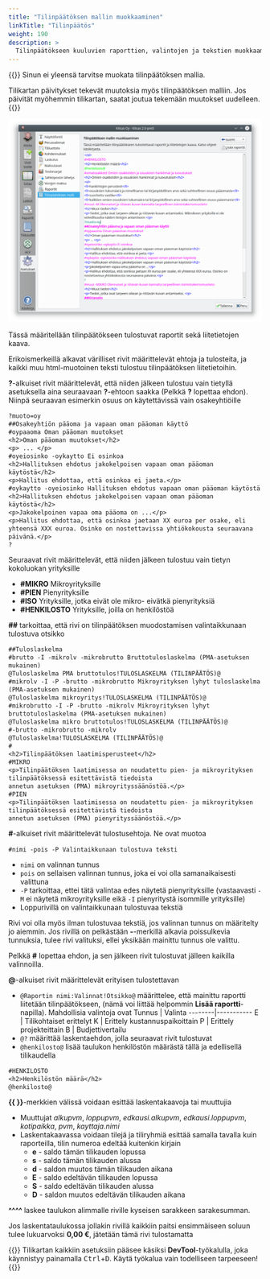 ```yaml
---
title: "Tilinpäätöksen mallin muokkaaminen"
linkTitle: "Tilinpäätös"
weight: 190
description: >
  Tilinpäätökseen kuuluvien raporttien, valintojen ja tekstien muokkaaminen
---
```


{{<alert title="Edistynyt toiminto" color="warning">}}
Sinun ei yleensä tarvitse muokata tilinpäätöksen mallia.

Tilikartan päivitykset tekevät muutoksia myös tilinpäätöksen malliin. Jos päivität myöhemmin tilikartan, saatat joutua tekemään muutokset uudelleen.
{{</alert>}}

![](/img/fi/asetukset/malli.png)

Tässä määritellään tilinpäätökseen tulostuvat raportit sekä liitetietojen kaava.

Erikoismerkeillä alkavat värilliset rivit määrittelevät ehtoja ja tulosteita, ja kaikki muu html-muotoinen teksti tulostuu tilinpäätöksen liitetietoihin.

**?**-alkuiset rivit määrittelevät, että niiden jälkeen tulostuu vain tietyllä asetuksella aina seuraavaan **?**-ehtoon saakka (Pelkkä **?** lopettaa ehdon). Niinpä seuraavan esimerkin osuus on käytettävissä vain osakeyhtiöille

```
?muoto=oy
##Osakeyhtiön pääoma ja vapaan oman pääoman käyttö
#oypaaoma Oman pääoman muutokset
<h2>Oman pääoman muutokset</h2>
<p> ... </p>
#oyeiosinko -oykaytto Ei osinkoa
<h2>Hallituksen ehdotus jakokelpoisen vapaan oman pääoman käytöstä</h2>
<p>Hallitus ehdottaa, että osinkoa ei jaeta.</p>
#oykaytto -oyeiosinko Hallituksen ehdotus vapaan oman pääoman käytöstä
<h2>Hallituksen ehdotus jakokelpoisen vapaan oman pääoman käytöstä</h2>
<p>Jakokelpoinen vapaa oma pääoma on ...</p>
<p>Hallitus ehdottaa, että osinkoa jaetaan XX euroa per osake, eli yhteensä XXX euroa. Osinko on nostettavissa yhtiökokousta seuraavana päivänä.</p>
?
```

Seuraavat rivit määrittelevät, että niiden jälkeen tulostuu vain tietyn kokoluokan yrityksille

- **#MIKRO** Mikroyrityksille
- **#PIEN** Pienyrityksille
- **#ISO** Yrityksille, jotka eivät ole mikro- eivätkä pienyrityksiä
- **#HENKILOSTO** Yrityksille, joilla on henkilöstöä

**##** tarkoittaa, että rivi on tilinpäätöksen muodostamisen valintaikkunaan tulostuva otsikko

```
##Tuloslaskelma
#brutto -I -mikrolv -mikrobrutto Bruttotuloslaskelma (PMA-asetuksen mukainen)
@Tuloslaskelma PMA bruttotulos!TULOSLASKELMA (TILINPÄÄTÖS)@
#mikrolv -I -P -brutto -mikrobrutto Mikroyrityksen lyhyt tuloslaskelma (PMA-asetuksen mukainen)
@Tuloslaskelma mikroyritys!TULOSLASKELMA (TILINPÄÄTÖS)@
#mikrobrutto -I -P -brutto -mikrolv Mikroyrityksen lyhyt bruttotuloslaskelma (PMA-asetuksen mukainen)
@Tuloslaskelma mikro bruttotulos!TULOSLASKELMA (TILINPÄÄTÖS)@
#-brutto -mikrobrutto -mikrolv
@Tuloslaskelma!TULOSLASKELMA (TILINPÄÄTÖS)@
#
<h2>Tilinpäätöksen laatimisperusteet</h2>
#MIKRO
<p>Tilinpäätöksen laatimisessa on noudatettu pien- ja mikroyrityksen tilinpäätöksessä esitettävistä tiedoista
annetun asetuksen (PMA) mikroyrityssäänöstöä.</p>
#PIEN
<p>Tilinpäätöksen laatimisessa on noudatettu pien- ja mikroyrityksen tilinpäätöksessä esitettävistä tiedoista
annetun asetuksen (PMA) pienyrityssäänöstöä.</p>
```

**#**-alkuiset rivit määrittelevät tulostusehtoja. Ne ovat muotoa

`#nimi -pois -P Valintaikkunaan tulostuva teksti`

- `nimi` on valinnan tunnus
- `pois` on sellaisen valinnan tunnus, joka ei voi olla samanaikaisesti valittuna
- `-P` tarkoittaa, ettei tätä valintaa edes näytetä pienyrityksille (vastaavasti `-M` ei näytetä mikroyrityksille eikä `-I` pienyritystä isommille yrityksille)
- Loppurivillä on valintaikkunaan tulostuvaa tekstiä

Rivi voi olla myös ilman tulostuvaa tekstiä, jos valinnan tunnus on määritelty jo aiemmin. Jos rivillä on pelkästään **-**-merkillä alkavia poissulkevia tunnuksia, tulee rivi valituksi, ellei yksikään mainittu tunnus ole valittu.

Pelkkä **#** lopettaa ehdon, ja sen jälkeen rivit tulostuvat jälleen kaikilla valinnoilla.

**@**-alkuiset rivit määrittelevät erityisen tulostettavan

- `@Raportin nimi:Valinnat!Otsikko@` määrittelee, että mainittu raportti liitetään tilinpäätökseen, (nämä voi liittää helpommin **Lisää raportti**-napilla). Mahdollisia valintoja ovat
  Tunnus | Valinta
  --------|-----------
  E | Tilikohtaiset erittelyt
  K | Erittely kustannuspaikoittain
  P | Erittely projekteittain
  B | Budjettivertailu
- `@?` määrittää laskentaehdon, jolla seuraavat rivit tulostuvat
- `@henkilosto@` lisää taulukon henkilöstön määrästä tällä ja edellisellä tilikaudella

```
#HENKILOSTO
<h2>Henkilöstön määrä</h2>
@henkilosto@
```

**{{ }}**-merkkien välissä voidaan esittää laskentakaavoja tai muuttujia
- Muuttujat *alkupvm*, *loppupvm*, *edkausi.alkupvm*, *edkausi.loppupvm*, *kotipaikka*, *pvm*, *kayttaja.nimi*
- Laskentakaavassa voidaan tilejä ja tiliryhmiä esittää samalla tavalla kuin raporteilla, tilin numeroa edeltää kuitenkin kirjain
  - **e** - saldo tämän tilikauden lopussa
  - **s** - saldo tämän tilikauden alussa
  - **d** - saldon muutos tämän tilikauden aikana
  - **E** - saldo edeltävän tilikauden lopussa
  - **S** - saldo edeltävän tilikauden alussa
  - **D** - saldon muutos edeltävän tilikauden aikana

**^^^^** laskee taulukon alimmalle riville kyseisen sarakkeen sarakesumman.

Jos laskentataulukossa jollakin rivillä kaikkiin paitsi ensimmäiseen soluun tulee lukuarvoksi **0,00 €**, jätetään tämä rivi tulostamatta


{{<alert title="DevTool">}}
Tilikartan kaikkiin asetuksiin pääsee käsiksi **DevTool**-työkalulla, joka käynnistyy painamalla <kbd>Ctrl</kbd>+<kbd>D</kbd>. Käytä työkalua vain todelliseen tarpeeseen!
{{</alert>}}
